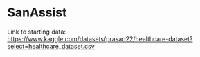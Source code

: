 # SanAssist

Link to starting data: https://www.kaggle.com/datasets/prasad22/healthcare-dataset?select=healthcare_dataset.csv
